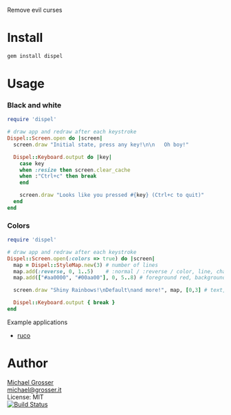 Remove evil curses

Install
=======

```Bash
gem install dispel
```

Usage
=====

### Black and white
<!-- example echo -->
```Ruby
require 'dispel'

# draw app and redraw after each keystroke
Dispel::Screen.open do |screen|
  screen.draw "Initial state, press any key!\n\n   Oh boy!"

  Dispel::Keyboard.output do |key|
    case key
    when :resize then screen.clear_cache
    when :"Ctrl+c" then break
    end

    screen.draw "Looks like you pressed #{key} (Ctrl+c to quit)"
  end
end
```
<!-- example -->

### Colors
<!-- example colors -->
```Ruby
require 'dispel'

# draw app and redraw after each keystroke
Dispel::Screen.open(:colors => true) do |screen|
  map = Dispel::StyleMap.new(3) # number of lines
  map.add(:reverse, 0, 1..5)    # :normal / :reverse / color, line, characters
  map.add(["#aa0000", "#00aa00"], 0, 5..8) # foreground red, background green

  screen.draw "Shiny Rainbows!\nDefault\nand more!", map, [0,3] # text, styles, cursor position

  Dispel::Keyboard.output { break }
end
```
<!-- example -->

Example applications
 - [ruco](https://github.com/grosser/ruco)


Author
======
[Michael Grosser](http://grosser.it)<br/>
michael@grosser.it<br/>
License: MIT<br/>
[![Build Status](https://travis-ci.org/grosser/dispel.png)](https://travis-ci.org/grosser/dispel)
